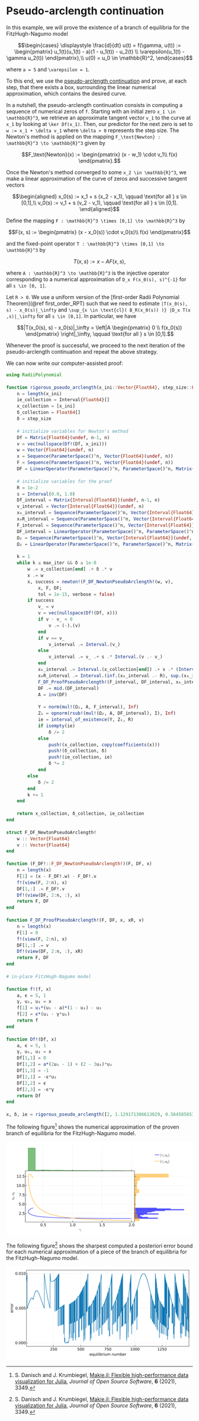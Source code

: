 # Pseudo-arclength continuation

In this example, we will prove the existence of a branch of equilibria for the FitzHugh-Nagumo model

```math
\begin{cases}
\displaystyle \frac{d}{dt} u(t) = f(\gamma, u(t)) := \begin{pmatrix} u_1(t)(u_1(t) - a)(1 - u_1(t)) - u_2(t) \\ \varepsilon(u_1(t) - \gamma u_2(t)) \end{pmatrix},\\
u(0) = u_0 \in \mathbb{R}^2,
\end{cases}
```

where ``a = 5`` and ``\varepsilon = 1``.

To this end, we use the [pseudo-arclength continuation](https://en.wikipedia.org/wiki/Numerical_continuation#Pseudo-arclength_continuation) and prove, at each step, that there exists a box, surrounding the linear numerical approximation, which contains the desired curve.

In a nutshell, the pseudo-arclength continuation consists in computing a sequence of numerical zeros of ``f``. Starting with an initial zero ``x_1 \in \mathbb{R}^3``, we retrieve an approximate tangent vector ``v_1`` to the curve at ``x_1`` by looking at ``\ker Df(x_1)``. Then, our predictor for the next zero is set to ``w := x_1 + \delta v_1`` where ``\delta > 0`` represents the step size. The Newton's method is applied on the mapping ``F_\text{Newton} : \mathbb{R}^3 \to \mathbb{R}^3`` given by

```math
F_\text{Newton}(x) :=
\begin{pmatrix}
(x - w_1) \cdot v_1\\
f(x)
\end{pmatrix}.
```

Once the Newton's method converged to some ``x_2 \in \mathbb{R}^3``, we make a linear approximation of the curve of zeros and successive tangent vectors

```math
\begin{aligned}
x_0(s) := x_1 + s (x_2 - x_1), \qquad \text{for all } s \in [0,1],\\
v_0(s) := v_1 + s (v_2 - v_1), \qquad \text{for all } s \in [0,1].
\end{aligned}
```

Define the mapping ``F : \mathbb{R}^3 \times [0,1] \to \mathbb{R}^3`` by

```math
F(x, s) :=
\begin{pmatrix}
(x - x_0(s)) \cdot v_0(s)\\
f(x)
\end{pmatrix}
```

and the fixed-point operator ``T : \mathbb{R}^3 \times [0,1] \to \mathbb{R}^3`` by

```math
T(x, s) := x - A F(x, s),
```

where ``A : \mathbb{R}^3 \to \mathbb{R}^3`` is the injective operator corresponding to a numerical approximation of ``D_x F(x_0(s), s)^{-1}`` for all ``s \in [0, 1]``.

Let ``R > 0``. We use a uniform version of the [first-order Radii Polynomial Theorem](@ref first_order_RPT) such that we need to estimate ``|T(x_0(s), s) - x_0(s)|_\infty`` and ``\sup_{x \in \text{cl}( B_R(x_0(s)) )} |D_x T(x ,s)|_\infty`` for all ``s \in [0,1]``. In particular, we have

```math
|T(x_0(s), s) - x_0(s)|_\infty = \left|A \begin{pmatrix} 0 \\ f(x_0(s)) \end{pmatrix} \right|_\infty, \qquad \text{for all } s \in [0,1].
```

Whenever the proof is successful, we proceed to the next iteration of the pseudo-arclength continuation and repeat the above strategy.

We can now write our computer-assisted proof:

```julia
using RadiiPolynomial

function rigorous_pseudo_arclength(x_ini::Vector{Float64}, step_size::Float64, max_iter::Int)
    n = length(x_ini)
    ie_collection = Interval{Float64}[]
    x_collection = [x_ini]
    δ_collection = Float64[]
    δ = step_size

    # initialize variables for Newton's method
    Df = Matrix{Float64}(undef, n-1, n)
    v = vec(nullspace(Df!(Df, x_ini)))
    w = Vector{Float64}(undef, n)
    x = Sequence(ParameterSpace()^n, Vector{Float64}(undef, n))
    F = Sequence(ParameterSpace()^n, Vector{Float64}(undef, n))
    DF = LinearOperator(ParameterSpace()^n, ParameterSpace()^n, Matrix{Float64}(undef, n, n))

    # initialize variables for the proof
    R = 1e-2
    s = Interval(0.0, 1.0)
    Df_interval = Matrix{Interval{Float64}}(undef, n-1, n)
    v_interval = Vector{Interval{Float64}}(undef, n)
    x₀_interval = Sequence(ParameterSpace()^n, Vector{Interval{Float64}}(undef, n))
    x₀R_interval = Sequence(ParameterSpace()^n, Vector{Interval{Float64}}(undef, n))
    F_interval = Sequence(ParameterSpace()^n, Vector{Interval{Float64}}(undef, n))
    DF_interval = LinearOperator(ParameterSpace()^n, ParameterSpace()^n, Matrix{Interval{Float64}}(undef, n, n))
    Ω₁ = Sequence(ParameterSpace()^n, Vector{Interval{Float64}}(undef, n))
    Ω₂ = LinearOperator(ParameterSpace()^n, ParameterSpace()^n, Matrix{Interval{Float64}}(undef, n, n))

    k = 1
    while k ≤ max_iter && δ ≥ 1e-8
        w .= x_collection[end] .+ δ .* v
        x .= w
        x, success = newton!(F_DF_NewtonPseudoArclength!(w, v),
            x, F, DF;
            tol = 1e-15, verbose = false)
        if success
            v_ = v
            v = vec(nullspace(Df!(Df, x)))
            if v ⋅ v_ < 0
                v .= (-).(v)
            end
            if v == v_
                v_interval .= Interval.(v_)
            else
                v_interval .= v_ .+ s .* Interval.(v .- v_)
            end
            x₀_interval .= Interval.(x_collection[end]) .+ s .* (Interval.(x) .- Interval.(x_collection[end]))
            x₀R_interval .= Interval.(inf.(x₀_interval .- R), sup.(x₀_interval .+ R))
            F_DF_ProofPseudoArclength!(F_interval, DF_interval, x₀_interval, x₀R_interval, v_interval)
            DF .= mid.(DF_interval)
            A = inv(DF)

            Y = norm(mul!(Ω₁, A, F_interval), Inf)
            Z₁ = opnorm(rsub!(mul!(Ω₂, A, DF_interval), I), Inf)
            ie = interval_of_existence(Y, Z₁, R)
            if isempty(ie)
                δ /= 2
            else
                push!(x_collection, copy(coefficients(x)))
                push!(δ_collection, δ)
                push!(ie_collection, ie)
                δ *= 2
            end
        else
            δ /= 2
        end
        k += 1
    end

    return x_collection, δ_collection, ie_collection
end

struct F_DF_NewtonPseudoArclength!
    w :: Vector{Float64}
    v :: Vector{Float64}
end

function (F_DF!::F_DF_NewtonPseudoArclength!)(F, DF, x)
    n = length(x)
    F[1] = (x - F_DF!.w) ⋅ F_DF!.v
    f!(view(F, 2:n), x)
    DF[1,:] .= F_DF!.v
    Df!(view(DF, 2:n, :), x)
    return F, DF
end

function F_DF_ProofPseudoArclength!(F, DF, x, xR, v)
    n = length(x)
    F[1] = 0
    f!(view(F, 2:n), x)
    DF[1,:] .= v
    Df!(view(DF, 2:n, :), xR)
    return F, DF
end

# in-place FitzHugh-Nagumo model

function f!(f, x)
    a, ϵ = 5, 1
    γ, u₁, u₂ = x
    f[1] = u₁*(u₁ - a)*(1 - u₁) - u₂
    f[2] = ϵ*(u₁ - γ*u₂)
    return f
end

function Df!(Df, x)
    a, ϵ = 5, 1
    γ, u₁, u₂ = x
    Df[1,1] = 0
    Df[1,2] = a*(2u₁ - 1) + (2 - 3u₁)*u₁
    Df[1,3] = -1
    Df[2,1] = -ϵ*u₂
    Df[2,2] = ϵ
    Df[2,3] = -ϵ*γ
    return Df
end

x, δ, ie = rigorous_pseudo_arclength([2, 1.129171306613029, 0.564585653306514], 0.1, 3_000)
```

The following figure[^1] shows the numerical approximation of the proven branch of equilibria for the FitzHugh-Nagumo model.

![](../../assets/pseudo_arclength.svg)

The following figure[^1] shows the sharpest computed a posteriori error bound for each numerical approximation of a piece of the branch of equilibria for the FitzHugh-Nagumo model.

[^1]: S. Danisch and J. Krumbiegel, [Makie.jl: Flexible high-performance data visualization for Julia](https://doi.org/10.21105/joss.03349), *Journal of Open Source Software*, **6** (2021), 3349.

![](../../assets/pseudo_arclength_error.svg)
